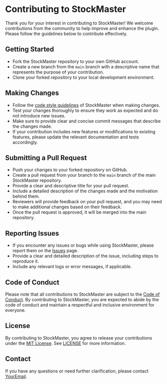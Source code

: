 # Contributing to StockMaster

Thank you for your interest in contributing to StockMaster! We welcome contributions from the community to help improve and enhance the plugin. Please follow the guidelines below to contribute effectively.

## Getting Started

- Fork the StockMaster repository to your own GitHub account.
- Create a new branch from the `main` branch with a descriptive name that represents the purpose of your contribution.
- Clone your forked repository to your local development environment.

## Making Changes

- Follow the [code style guidelines](https://github.com/YourUsername/StockMaster/blob/main/CODE_STYLE.md) of StockMaster when making changes.
- Test your changes thoroughly to ensure they work as expected and do not introduce new issues.
- Make sure to provide clear and concise commit messages that describe the changes made.
- If your contribution includes new features or modifications to existing features, please update the relevant documentation and tests accordingly.

## Submitting a Pull Request

- Push your changes to your forked repository on GitHub.
- Create a pull request from your branch to the `main` branch of the main StockMaster repository.
- Provide a clear and descriptive title for your pull request.
- Include a detailed description of the changes made and the motivation behind them.
- Reviewers will provide feedback on your pull request, and you may need to make additional changes based on their feedback.
- Once the pull request is approved, it will be merged into the main repository.

## Reporting Issues

- If you encounter any issues or bugs while using StockMaster, please report them on the [Issues](https://github.com/YourUsername/StockMaster/issues) page.
- Provide a clear and detailed description of the issue, including steps to reproduce it.
- Include any relevant logs or error messages, if applicable.

## Code of Conduct

Please note that all contributions to StockMaster are subject to the [Code of Conduct](https://github.com/YourUsername/StockMaster/blob/main/CODE_OF_CONDUCT.md). By contributing to StockMaster, you are expected to abide by the code of conduct and maintain a respectful and inclusive environment for everyone.

## License

By contributing to StockMaster, you agree to release your contributions under the [MIT License](https://opensource.org/licenses/MIT). See [LICENSE](https://github.com/YourUsername/StockMaster/blob/main/LICENSE) for more information.

## Contact

If you have any questions or need further clarification, please contact [YourEmail](mailto:youremail@example.com).

